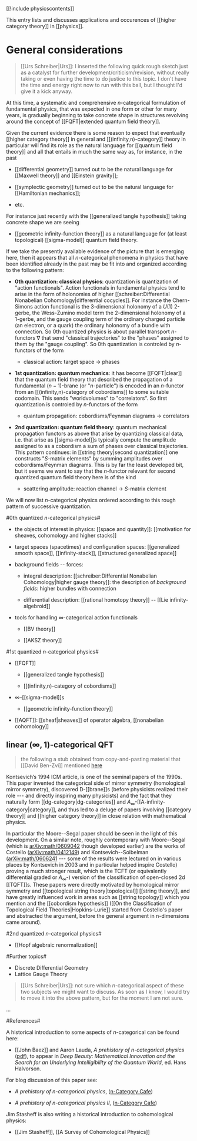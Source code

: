[[!include physicscontents]]


This entry lists and discusses applications and occurences of [[higher category theory]] in [[physics]].

# General considerations #

>[[Urs Schreiber|Urs]]: I inserted the following quick rough sketch just as a catalyst for further development/criticism/revision, without really taking or even having the time to do justice to this topic. I don't have the time and energy right now to run with this ball, but I thought I'd give it a kick anyway.

At this time, a systematic and comprehensive $n$-categorical formulation of fundamental physics, that was expected in one form or other for many years, is gradually beginning to take concrete shape in structures revolving around the concept of [[FQFT|extended quantum field theory]].

Given the current evidence there is some reason to expect that eventually [[higher category theory]] in general and [[(infinity,n)-category]] theory in particular will find its role as the natural language for [[quantum field theory]] and all that entails in much the same way as, for instance, in the past

* [[differential geometry]] turned out to be the natural language for [[Maxwell theory]] and [[Einstein gravity]];

* [[symplectic geometry]] turned out to be the natural language for [[Hamiltonian mechanics]];

* etc.

For instance just recently with the [[generalized tangle hypothesis]] taking concrete shape we are seeing 

* [[geometric infinity-function theory]] as a natural language for (at least topological) [[sigma-model]] quantum field theory.

If we take the presently available evidence of the picture that is emerging here, then it appears that all $n$-categorical phenomena in physics that have been identified already in the past may be fit into and organized according to the following pattern:

* **0th quantization: classical physics**: quantization is quantization of "action functionals". Action functionals in fundamental physics tend to arise in the form of holonomies of higher [[schreiber:Differential Nonabelian Cohomology|differential cocycles]]. For instance the Chern-Simons action functional is the 3-dimensional holonomy of a $U(1)$ 2-gerbe, the Wess-Zumino model term the 2-dimensional holonomy of a 1-gerbe, and the gauge coupling term of the ordinary charged particle (an electron, or a quark) the ordinary holonomy of a bundle with connection. So  0th quantized physics is about parallel transport $n$-functors $\nabla$ that send "classical trajectories" to the "phases" assigned to them by the "gauge coupling". So 0th quantization is controled by $n$-functors of the form

  * classical action: target space $\to$ phases

* **1st quantization: quantum mechanics**: it has become [[FQFT|clear]] that the quantum field theory that described the propagation of a fundamental $(n-1)$-brane (or "$n$-particle") is encoded in an $n$-functor from an [[(infinity,n)-category of cobordisms]] to some suitable codomain.  This sends "worldvolumes"  to "correlators". So first quantization is controled by $n$-functors of the form

  * quantum propagation: cobordisms/Feynman diagrams $\to$ correlators

* **2nd quantization: quantum field theory**: quantum mechanical propagation functors as above that arise by quantizing classical data, i.e. that arise as [[sigma-model]]s typically compute the amplitude assigned to as a cobordism a sum of phases over classical trajectories. This pattern continues: in [[string theory|second quantization]] one constructs "$S$-matrix elements" by summing amplitudes over cobordisms/Feynman diagrams. This is by far the least developed bit, but it seems we want to say that the $n$-functor relevant for second quantized quantum field theory here is of the kind

  * scattering amplitude: reaction channel $\to$ $S$-matrix element

We will now list $n$-categorical physics ordered according to this rough pattern of successive quantization.


#0th quantized $n$-categorical physics#

* the objects of interest in physics: [[space and quantity]]: [[motivation for sheaves, cohomology and higher stacks]]

* target spaces (spacetimes) and configuration spaces: [[generalized smooth space]], [[infinity-stack]], [[structured generalized space]]

* background fields -- forces: 

  * integral description: [[schreiber:Differential Nonabelian Cohomology|higher gauge theory]]: the description of _background fields_: higher bundles with connection


  * differential description: [[rational homotopy theory]] -- [[Lie infinity-algebroid]]

* tools for handling $\infty$-categorical action functionals

  * [[BV theory]]

  * [[AKSZ theory]]


#1st quantized $n$-categorical physics#

* [[FQFT]]

  * [[generalized tangle hypothesis]]

  * [[(infinity,n)-category of cobordisms]]

* $\infty$-[[sigma-model]]s

  * [[geometric infinity-function theory]]


* [[AQFT]]: [[sheaf|sheaves]] of operator algebra, [[nonabelian cohomology]]


## linear $(\infty,1)$-categorical QFT ##

> the following a stub obtained from copy-and-pasting material that [[David Ben-Zvi]] mentioned [here](http://golem.ph.utexas.edu/category/2009/07/a_prehistory_of_ncategorical_p_1.html#c025075)

Kontsevich’s 1994 ICM article, is one of the seminal papers of the 1990s. This paper invented the categorical side of mirror symmetry (homological mirror symmetry), discovered D-[[brane]]s (before physicists realized their role --- and directly inspiring many physicists) and the fact that they naturally form [[dg-category|dg-categories]] and $A_\infty$-[[A-infinity-category|category]], and thus led to a deluge of papers involving [[category theory]] and [[higher category theory]] in close relation with mathematical physics.

In particular the Moore--Segal paper should be seen in the light of this development. On a similar note, roughly contemporary with Moore--Segal (which is [arXiv:math/0609042](http://www.arxiv.org/abs/math/0609042) though developed earlier) are the works of Costello ([arXiv:math/0412149](http://www.arxiv.org/abs/math/0412149)) and Kontsevich--Soibelman ([arXiv:math/0606241](http://www.arxiv.org/abs/math/0606241) --- some of the results were lectured on in various places by Kontsevich in 2003 and in particular helped inspire Costello) proving a much stronger result, which is the TCFT (or equivalently differential graded or $A_\infty$-) version of the classification of open-closed 2d [[TQFT]]s. These papers were directly motivated by homological mirror symmetry and [[topological string theory|topological]] [[string theory]], and have greatly influenced work in areas such as [[string topology]] which you mention and the [[cobordism hypothesis]] ([[On the Classification of Topological Field Theories|Hopkins-Lurie]] started from Costello's paper and abstracted the argument, before the general argument in n-dimensions came around). 


#2nd quantized $n$-categorical physics#



* [[Hopf algebraic renormalization]]



#Further topics#

* Discrete Differential Geometry
* Lattice Gauge Theory

>[[Urs Schreiber|Urs]]: not sure which $n$-categorical aspect of these two subjects we might want to discuss. As soon as I know, I would try to move it into the above pattern, but for the moment I am not sure.

... 

#References#

A historical introduction to some aspects of $n$-categorical can be found here:

* [[John Baez]] and Aaron Lauda, _A prehistory of $n$-categorical physics_ ([pdf](http://math.ucr.edu/home/baez/history.pdf)), to appear in _Deep Beauty: Mathematical Innovation and the Search for an Underlying Intelligibility of the Quantum World_, ed. Hans Halvorson.

For blog discussion of this paper see:

* _A prehistory of $n$-categorical physics_, ([n-Category Cafe](http://golem.ph.utexas.edu/category/2009/05/a_prehistory_of_ncategorical_p.html))

* _A prehistory of $n$-categorical physics II_, ([n-Category Cafe](http://golem.ph.utexas.edu/category/2009/07/a_prehistory_of_ncategorical_p_1.html))

Jim Stasheff is also writing a historical introduction to cohomological physics:

* [[Jim Stasheff]], [[A Survey of Cohomological Physics]] 


